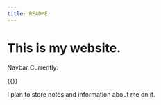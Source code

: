 ```yaml
---
title: README
---
```


# This is my website.

Navbar Currently:

{{}}

I plan to store notes and information about me on it.
